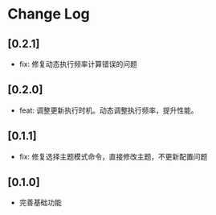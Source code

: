 # Change Log

## [0.2.1]

- fix: 修复动态执行频率计算错误的问题

## [0.2.0]

- feat: 调整更新执行时机。动态调整执行频率，提升性能。

## [0.1.1]

- fix: 修复选择主题模式命令，直接修改主题，不更新配置问题

## [0.1.0]

- 完善基础功能
